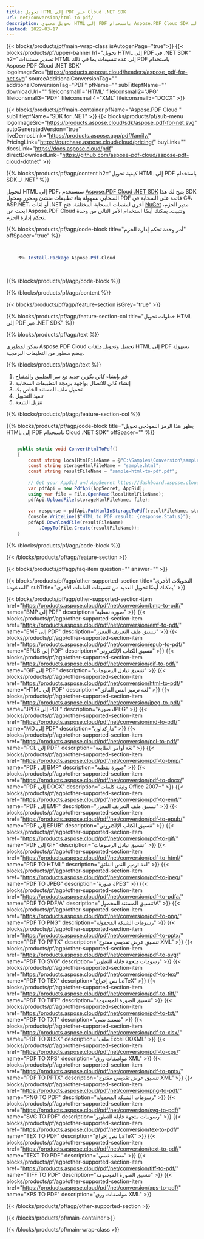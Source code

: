 ```yaml
---
title: تحويل HTML إلى PDF عبر Cloud .NET SDK
url: net/conversion/html-to-pdf/
description: تحويل محتوى HTML إلى PDF باستخدام Aspose.PDF Cloud SDK لـ .NET. تقديم دقيق لصفحات الويب إلى ملفات PDF.
lastmod: 2022-03-17
---
```


{{< blocks/products/pf/main-wrap-class isAutogenPage="true">}}
{{< blocks/products/pf/upper-banner h1="تحويل HTML إلى PDF في .NET SDK" h2="تصدير مستندات HTML إلى عدة تنسيقات بما في ذلك PDF باستخدام Aspose.PDF Cloud .NET SDK" logoImageSrc="https://products.aspose.cloud/headers/aspose_pdf-for-net.svg" sourceAdditionalConversionTag="" additionalConversionTag="PDF" pfName="" subTitlepfName="" downloadUrl="" fileiconsmall1="HTML" fileiconsmall2="JPG" fileiconsmall3="PDF" fileiconsmall4="XML" fileiconsmall5="DOCX" >}}

{{< blocks/products/pf/main-container pfName="Aspose.PDF Cloud " subTitlepfName="SDK for .NET" >}}
{{< blocks/products/pf/sub-menu logoImageSrc="https://products.aspose.cloud/sdk/aspose_pdf-for-net.svg"
autoGeneratedVersion="true"
liveDemosLink="https://products.aspose.app/pdf/family/" PricingLink="https://purchase.aspose.cloud/cloud/pricing/" buyLink="" docsLink="https://docs.aspose.cloud/pdf"  directDownloadLink="https://github.com/aspose-pdf-cloud/aspose-pdf-cloud-dotnet" >}}

{{% blocks/products/pf/agp/content h2="كيفية تحويل HTML إلى PDF باستخدام SDK لـ .NET" %}}

لتحويل HTML إلى PDF، سنستخدم
[Aspose.PDF Cloud .NET SDK](https://products.aspose.cloud/pdf/net/)
يتيح لك هذا SDK السحابي بسهولة بناء تطبيقات منشئ ومحرر ومحول PDF قائمة على السحابة في C#، ASP.NET، أو لغات .NET أخرى لمنصات السحابة المختلفة. فتح
[NuGet](https://www.nuget.org/packages/Aspose.Pdf-Cloud)
مدير الحزم، ابحث عن
Aspose.PDF Cloud
وتثبيت. يمكنك أيضًا استخدام الأمر التالي من وحدة تحكم إدارة الحزم.

{{% blocks/products/pf/agp/code-block title="أمر وحدة تحكم إدارة الحزم" offSpacer="true" %}}

```powershell

     
    PM> Install-Package Aspose.Pdf-Cloud
     
     

```

{{% /blocks/products/pf/agp/code-block %}}

{{% /blocks/products/pf/agp/content %}}

{{< blocks/products/pf/agp/feature-section isGrey="true" >}}

{{% blocks/products/pf/agp/feature-section-col title="خطوات تحويل HTML إلى PDF عبر .NET SDK" %}}

{{% blocks/products/pf/agp/text %}}

يمكن لمطوري Aspose.PDF Cloud تحميل وتحويل ملفات HTML إلى PDF بسهولة ببضع سطور من التعليمات البرمجية.

{{% /blocks/products/pf/agp/text %}}

1. قم بإنشاء كائن تكوين جديد مع سر التطبيق والمفتاح
1. إنشاء كائن للاتصال بواجهة برمجة التطبيقات السحابية
1. تحميل ملف المستند الخاص بك
1. تنفيذ التحويل
1. تنزيل النتيجة

{{% /blocks/products/pf/agp/feature-section-col %}}



{{% blocks/products/pf/agp/code-block title="يظهر هذا الرمز النموذجي تحويل HTML إلى PDF باستخدام Cloud .NET SDK" offSpacer="" %}}

```cs

    public static void ConvertHtmlToPdf()
    {
        const string localHtmlFileName = @"C:\Samples\Conversion\sample.html";
        const string storageHtmlFileName = "sample.html";
        const string resultFileName = "sample-html-to-pdf.pdf";
        
        // Get your AppSid and AppSecret https://dashboard.aspose.cloud (free registration required).
        var pdfApi = new PdfApi(AppSecret, AppSid);
        using var file = File.OpenRead(localHtmlFileName);
        pdfApi.UploadFile(storageHtmlFileName, file);
        
        var response = pdfApi.PutHtmlInStorageToPdf(resultFileName, storageHtmlFileName);
        Console.WriteLine($"HTML to PDF result: {response.Status}");
        pdfApi.DownloadFile(resultFileName)
            .CopyTo(File.Create(resultFileName));
    }
```

{{% /blocks/products/pf/agp/code-block %}}

{{< /blocks/products/pf/agp/feature-section >}}

{{< blocks/products/pf/agp/faq-item question="" answer="" >}}

{{< blocks/products/pf/agp/other-supported-section title="التحويلات الأخرى المدعومة" subTitle="يمكنك أيضًا تحويل العديد من تنسيقات الملفات الأخرى" >}}

{{< blocks/products/pf/agp/other-supported-section-item href="https://products.aspose.cloud/pdf/net/conversion/bmp-to-pdf/" name="BMP إلى PDF" description="صورة نقطية" >}}
{{< blocks/products/pf/agp/other-supported-section-item href="https://products.aspose.cloud/pdf/net/conversion/emf-to-pdf/" name="EMF إلى PDF" description="تنسيق ملف التعريف المعزز" >}}
{{< blocks/products/pf/agp/other-supported-section-item href="https://products.aspose.cloud/pdf/net/conversion/epub-to-pdf/" name="EPUB إلى PDF" description="تنسيق الكتاب الإلكتروني" >}}
{{< blocks/products/pf/agp/other-supported-section-item href="https://products.aspose.cloud/pdf/net/conversion/gif-to-pdf/" name="GIF إلى PDF" description="تنسيق تبادل الرسومات" >}}
{{< blocks/products/pf/agp/other-supported-section-item href="https://products.aspose.cloud/pdf/net/conversion/html-to-pdf/" name="HTML إلى PDF" description="لغة ترميز النص الفائق" >}}
{{< blocks/products/pf/agp/other-supported-section-item href="https://products.aspose.cloud/pdf/net/conversion/jpeg-to-pdf/" name="JPEG إلى PDF" description="صورة JPEG" >}}
{{< blocks/products/pf/agp/other-supported-section-item href="https://products.aspose.cloud/pdf/net/conversion/md-to-pdf/" name="MD إلى PDF" description="ماركداون" >}}
{{< blocks/products/pf/agp/other-supported-section-item href="https://products.aspose.cloud/pdf/net/conversion/pcl-to-pdf/" name="PCL إلى PDF" description="لغة أوامر الطابعة" >}}
{{< blocks/products/pf/agp/other-supported-section-item href="https://products.aspose.cloud/pdf/net/conversion/pdf-to-bmp/" name="PDF إلى BMP" description="صورة نقطية" >}}
{{< blocks/products/pf/agp/other-supported-section-item href="https://products.aspose.cloud/pdf/net/conversion/pdf-to-docx/" name="PDF إلى DOCX" description="وثيقة كلمات Office 2007+" >}}
{{< blocks/products/pf/agp/other-supported-section-item href="https://products.aspose.cloud/pdf/net/conversion/pdf-to-emf/" name="PDF إلى EMF" description="تنسيق ملف التعريف المعزز" >}}
{{< blocks/products/pf/agp/other-supported-section-item href="https://products.aspose.cloud/pdf/net/conversion/pdf-to-epub/" name="PDF إلى EPUB" description="تنسيق الكتاب الإلكتروني" >}}
{{< blocks/products/pf/agp/other-supported-section-item href="https://products.aspose.cloud/pdf/net/conversion/pdf-to-gif/" name="PDF إلى GIF" description="تنسيق تبادل الرسومات" >}}
{{< blocks/products/pf/agp/other-supported-section-item href="https://products.aspose.cloud/pdf/net/conversion/pdf-to-html/" name="PDF TO HTML" description="لغة ترميز النص الفائق" >}}
{{< blocks/products/pf/agp/other-supported-section-item href="https://products.aspose.cloud/pdf/net/conversion/pdf-to-jpeg/" name="PDF TO JPEG" description="صورة JPEG" >}}
{{< blocks/products/pf/agp/other-supported-section-item href="https://products.aspose.cloud/pdf/net/conversion/pdf-to-pdfa/" name="PDF TO PDF/A" description="تنسيق المستند المحمول/A" >}}
{{< blocks/products/pf/agp/other-supported-section-item href="https://products.aspose.cloud/pdf/net/conversion/pdf-to-png/" name="PDF TO PNG" description="رسومات الشبكة المحمولة" >}}
{{< blocks/products/pf/agp/other-supported-section-item href="https://products.aspose.cloud/pdf/net/conversion/pdf-to-pptx/" name="PDF TO PPTX" description="تنسيق عرض تقديمي مفتوح XML" >}}
{{< blocks/products/pf/agp/other-supported-section-item href="https://products.aspose.cloud/pdf/net/conversion/pdf-to-svg/" name="PDF TO SVG" description="رسومات متجهة قابلة للتطوير" >}}
{{< blocks/products/pf/agp/other-supported-section-item href="https://products.aspose.cloud/pdf/net/conversion/pdf-to-tex/" name="PDF TO TEX" description="نص إخراج LaTeX" >}}
{{< blocks/products/pf/agp/other-supported-section-item href="https://products.aspose.cloud/pdf/net/conversion/pdf-to-tiff/" name="PDF TO TIFF" description="تنسيق الصورة الموسومة" >}}
{{< blocks/products/pf/agp/other-supported-section-item href="https://products.aspose.cloud/pdf/net/conversion/pdf-to-txt/" name="PDF TO TXT" description="مستند نصي" >}}
{{< blocks/products/pf/agp/other-supported-section-item href="https://products.aspose.cloud/pdf/net/conversion/pdf-to-xlsx/" name="PDF TO XLSX" description="ملف Excel OOXML" >}}
{{< blocks/products/pf/agp/other-supported-section-item href="https://products.aspose.cloud/pdf/net/conversion/pdf-to-xps/" name="PDF TO XPS" description="مواصفات ورق XML" >}}
{{< blocks/products/pf/agp/other-supported-section-item href="https://products.aspose.cloud/pdf/net/conversion/pdf-to-pptx/" name="PDF TO PPTX" description="تنسيق عرض تقديمي مفتوح XML" >}}
{{< blocks/products/pf/agp/other-supported-section-item href="https://products.aspose.cloud/pdf/net/conversion/png-to-pdf/" name="PNG TO PDF" description="رسومات الشبكة المحمولة" >}}
{{< blocks/products/pf/agp/other-supported-section-item href="https://products.aspose.cloud/pdf/net/conversion/svg-to-pdf/" name="SVG TO PDF" description="رسومات متجهة قابلة للتطوير" >}}
{{< blocks/products/pf/agp/other-supported-section-item href="https://products.aspose.cloud/pdf/net/conversion/tex-to-pdf/" name="TEX TO PDF" description="نص إخراج LaTeX" >}}
{{< blocks/products/pf/agp/other-supported-section-item href="https://products.aspose.cloud/pdf/net/conversion/text-to-pdf/" name="TEXT TO PDF" description="مستند نصي" >}}
{{< blocks/products/pf/agp/other-supported-section-item href="https://products.aspose.cloud/pdf/net/conversion/tiff-to-pdf/" name="TIFF TO PDF" description="تنسيق الصورة الموسومة" >}}
{{< blocks/products/pf/agp/other-supported-section-item href="https://products.aspose.cloud/pdf/net/conversion/xps-to-pdf/" name="XPS TO PDF" description="مواصفات ورق XML" >}}

{{< /blocks/products/pf/agp/other-supported-section >}}

{{< /blocks/products/pf/main-container >}}

{{< /blocks/products/pf/main-wrap-class >}}



